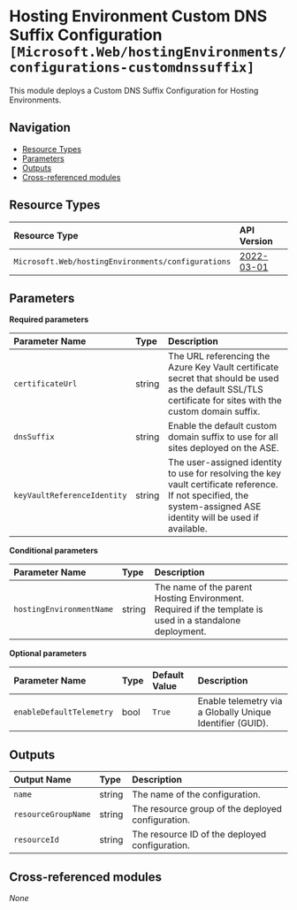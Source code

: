 # Hosting Environment Custom DNS Suffix Configuration `[Microsoft.Web/hostingEnvironments/configurations-customdnssuffix]`

This module deploys a Custom DNS Suffix Configuration for Hosting Environments.

## Navigation

- [Resource Types](#Resource-Types)
- [Parameters](#Parameters)
- [Outputs](#Outputs)
- [Cross-referenced modules](#Cross-referenced-modules)

## Resource Types

| Resource Type | API Version |
| :-- | :-- |
| `Microsoft.Web/hostingEnvironments/configurations` | [2022-03-01](https://docs.microsoft.com/en-us/azure/templates/Microsoft.Web/hostingEnvironments/configurations) |

## Parameters

**Required parameters**

| Parameter Name | Type | Description |
| :-- | :-- | :-- |
| `certificateUrl` | string | The URL referencing the Azure Key Vault certificate secret that should be used as the default SSL/TLS certificate for sites with the custom domain suffix. |
| `dnsSuffix` | string | Enable the default custom domain suffix to use for all sites deployed on the ASE. |
| `keyVaultReferenceIdentity` | string | The user-assigned identity to use for resolving the key vault certificate reference. If not specified, the system-assigned ASE identity will be used if available. |

**Conditional parameters**

| Parameter Name | Type | Description |
| :-- | :-- | :-- |
| `hostingEnvironmentName` | string | The name of the parent Hosting Environment. Required if the template is used in a standalone deployment. |

**Optional parameters**

| Parameter Name | Type | Default Value | Description |
| :-- | :-- | :-- | :-- |
| `enableDefaultTelemetry` | bool | `True` | Enable telemetry via a Globally Unique Identifier (GUID). |


## Outputs

| Output Name | Type | Description |
| :-- | :-- | :-- |
| `name` | string | The name of the configuration. |
| `resourceGroupName` | string | The resource group of the deployed configuration. |
| `resourceId` | string | The resource ID of the deployed configuration. |

## Cross-referenced modules

_None_
